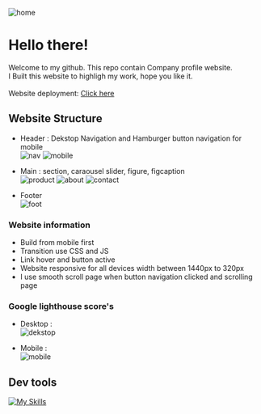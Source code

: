 ![home](https://github.com/RevoU-FSSE-2/week-5-RPrasetyoB/assets/129088807/6c987e6c-af24-4b15-86f0-19f62bd5692f)
# Hello there!
Welcome to my github.
This repo contain Company profile website.<br>
I Built this website to highligh my work, hope you like it.<br>
<br>
Website deployment: <a href="https://renaldipb.site/" target="_blank">Click here</a>

## Website Structure
- Header : Dekstop Navigation and Hamburger button navigation for mobile<br>
![nav](https://github.com/RevoU-FSSE-2/week-5-RPrasetyoB/assets/129088807/3ebf5c8b-befe-42ff-a8b3-c08aaeeecc73)
![mobile](https://github.com/RevoU-FSSE-2/week-5-RPrasetyoB/assets/129088807/570dcc96-3942-4d4c-bb26-741b1fc32fb0)

- Main : section, caraousel slider, figure, figcaption<br>
![product](https://github.com/RevoU-FSSE-2/week-5-RPrasetyoB/assets/129088807/ab217039-0ae1-4fd9-b521-610fb1be9b61)
![about](https://github.com/RevoU-FSSE-2/week-5-RPrasetyoB/assets/129088807/3cec1361-020a-4f77-ad56-c6a93c00b002)
![contact](https://github.com/RevoU-FSSE-2/week-5-RPrasetyoB/assets/129088807/83e7f816-1a36-441b-b8e6-a14ab3662915)

- Footer<br>
  ![foot](https://github.com/RevoU-FSSE-2/week-5-RPrasetyoB/assets/129088807/cd81ec56-eecf-4fc5-81d9-7c702f8d5162)

### Website information
- Build from mobile first
- Transition use CSS and JS
- Link hover and button active
- Website responsive for all devices width between 1440px to 320px
- I use smooth scroll page when button navigation clicked and scrolling page

### Google lighthouse score's
- Desktop : <br>
![dekstop](https://github.com/RevoU-FSSE-2/week-4-RPrasetyoB/assets/129088807/14197ddb-e366-48bd-8850-679a7a4525c6)

- Mobile : <br>
![mobile](https://github.com/RevoU-FSSE-2/week-4-RPrasetyoB/assets/129088807/59c7fd10-ba1c-47a1-8685-d1adf44a7c5f)

## Dev tools
[![My Skills](https://skills.thijs.gg/icons?i=html,css,js)](https://skills.thijs.gg)

